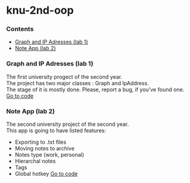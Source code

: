 # knu-2nd-oop

### Contents
* [Graph and IP Adresses (lab 1)](https://github.com/tochanenko/knu-2nd-oop#graph-and-ip-adresses-lab-1)
* [Note App (lab 2)](https://github.com/tochanenko/knu-2nd-oop#note-app-lab-2)

### Graph and IP Adresses (lab 1)
The first university progect of the second year.\
The project has two major classes : Graph and IpAddress.\
The stage of it is mostly done. Please, report a bug, if you've found one.\
[Go to code](https://github.com/tochanenko/knu-2nd-oop/tree/master/Graph-IP-Addresses/Graph-IP-Addresses)

### Note App (lab 2)
The second university project of the second year.\
This app is going to have listed features:
* Exporting to .txt files
* Moving notes to archive
* Notes type (work, personal)
* Hierarchal notes
* Tags
* Global hotkey
[Go to code](https://github.com/tochanenko/knu-2nd-oop/tree/master/Note-App)